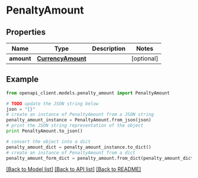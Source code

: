 # PenaltyAmount


## Properties
Name | Type | Description | Notes
------------ | ------------- | ------------- | -------------
**amount** | [**CurrencyAmount**](CurrencyAmount.md) |  | [optional] 

## Example

```python
from openapi_client.models.penalty_amount import PenaltyAmount

# TODO update the JSON string below
json = "{}"
# create an instance of PenaltyAmount from a JSON string
penalty_amount_instance = PenaltyAmount.from_json(json)
# print the JSON string representation of the object
print PenaltyAmount.to_json()

# convert the object into a dict
penalty_amount_dict = penalty_amount_instance.to_dict()
# create an instance of PenaltyAmount from a dict
penalty_amount_form_dict = penalty_amount.from_dict(penalty_amount_dict)
```
[[Back to Model list]](../README.md#documentation-for-models) [[Back to API list]](../README.md#documentation-for-api-endpoints) [[Back to README]](../README.md)


